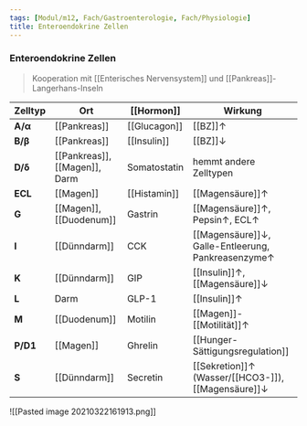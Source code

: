 ```yaml
---
tags: [Modul/m12, Fach/Gastroenterologie, Fach/Physiologie]
title: Enteroendokrine Zellen
---
```

### Enteroendokrine Zellen
> Kooperation mit [[Enterisches Nervensystem]] und [[Pankreas]]-Langerhans-Inseln

| Zelltyp  | Ort                           | [[Hormon]]   | Wirkung                                            |
| -------- | ----------------------------- | ------------ | -------------------------------------------------- |
| **A/α**  | [[Pankreas]]                  | [[Glucagon]] | [[BZ]]↑                                            |
| **B/β**  | [[Pankreas]]                  | [[Insulin]]  | [[BZ]]↓                                            |
| **D/δ**  | [[Pankreas]], [[Magen]], Darm | Somatostatin | hemmt andere Zelltypen                             |
| **ECL**  | [[Magen]]                     | [[Histamin]] | [[Magensäure]]↑                                    |
| **G**    | [[Magen]], [[Duodenum]]       | Gastrin      | [[Magensäure]]↑, Pepsin↑, ECL↑                     |
| **I**    | [[Dünndarm]]                  | CCK          | [[Magensäure]]↓, Galle-Entleerung, Pankreasenzyme↑ |
| **K**    | [[Dünndarm]]                  | GIP          | [[Insulin]]↑, [[Magensäure]]↓                      |
| **L**    | Darm                          | GLP-1        | [[Insulin]]↑                                       |
| **M**    | [[Duodenum]]                  | Motilin      | [[Magen]]-[[Motilität]]↑                           |
| **P/D1** | [[Magen]]                     | Ghrelin      | [[Hunger-Sättigungsregulation]]                    |
| **S**    | [[Dünndarm]]                  | Secretin     | [[Sekretion]]↑ (Wasser/[[HCO3-]]), [[Magensäure]]↓                                                   |

![[Pasted image 20210322161913.png]]